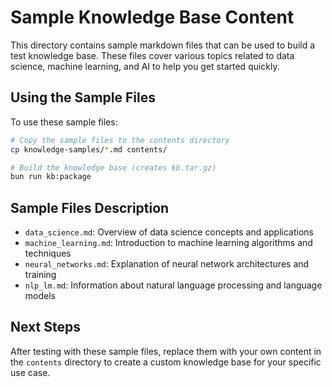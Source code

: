 # Sample Knowledge Base Content

This directory contains sample markdown files that can be used to build a test knowledge base. These files cover various topics related to data science, machine learning, and AI to help you get started quickly.

## Using the Sample Files

To use these sample files:

```bash
# Copy the sample files to the contents directory
cp knowledge-samples/*.md contents/

# Build the knowledge base (creates kb.tar.gz)
bun run kb:package
```

## Sample Files Description

- `data_science.md`: Overview of data science concepts and applications
- `machine_learning.md`: Introduction to machine learning algorithms and techniques
- `neural_networks.md`: Explanation of neural network architectures and training
- `nlp_lm.md`: Information about natural language processing and language models

## Next Steps

After testing with these sample files, replace them with your own content in the `contents` directory to create a custom knowledge base for your specific use case.

